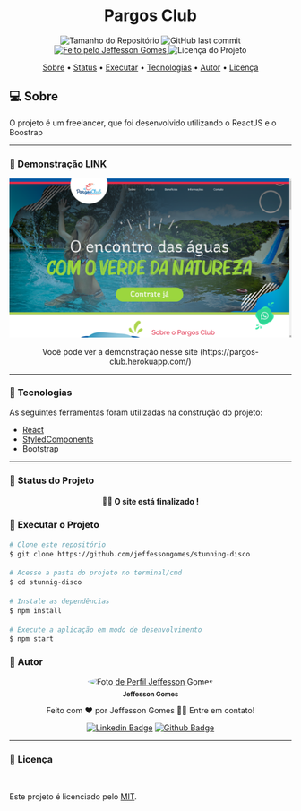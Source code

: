 <h1 align="center">Pargos Club</h1>

<p align="center">
  <img alt="Tamanho do Repositório" src="https://img.shields.io/github/repo-size/jeffessongomes/verbose-goggles?style=for-the-badge">
  <img alt="GitHub last commit" src="https://img.shields.io/github/last-commit/jeffessongomes/verbose-goggles?style=for-the-badge">
  <a href="https://github.com/jeffessongomes">
    <img alt="Feito pelo Jeffesson Gomes" src="https://img.shields.io/badge/feito%20por-Jeffesson Gomes-%237519C1?style=for-the-badge">
  </a>
  <img alt="Licença do Projeto" src="https://img.shields.io/github/license/jeffessongomes/verbose-goggles?style=for-the-badge"/>
<p>

<p align="center">
 <a href="#computer-sobre">Sobre</a> •
 <a href="#triangular_ruler-status-do-projeto">Status</a> •
 <a href="#dvd-executar-o-projeto">Executar</a> •
 <a href="#hammer-tecnologias">Tecnologias</a> •
 <a href="#boy-autor">Autor</a> •
 <a href="#page_facing_up-licença">Licença</a>
</p>

## :computer: Sobre

O projeto é um freelancer, que foi desenvolvido utilizando o ReactJS e o Boostrap



---

### :camera_flash: Demonstração [LINK](https://rits-challenge.herokuapp.com)

<p align="center">
  <img alt="Pargos" src="./.github/assets/banner.png">
</p>

<p align="center">
	Você pode ver a demonstração nesse site (https://pargos-club.herokuapp.com/)
</p>

---
### :hammer: **Tecnologias**

As seguintes ferramentas foram utilizadas na construção do projeto:

- [React](https://reactjs.org)
- [StyledComponents](https://styled-components.com)
- Bootstrap

---
### :triangular_ruler: **Status do Projeto**

<h4 align="center"> 
	👨‍🏫 O site está finalizado !
</h4>

### :dvd: **Executar o Projeto**

```bash
# Clone este repositório
$ git clone https://github.com/jeffessongomes/stunning-disco

# Acesse a pasta do projeto no terminal/cmd
$ cd stunnig-disco

# Instale as dependências
$ npm install

# Execute a aplicação em modo de desenvolvimento
$ npm start
```

### :boy: **Autor**

<div align="center">
<a href="https://github.com/jeffessongomes">
 <img style="border-radius: 50%;" src="https://avatars3.githubusercontent.com/u/17955358?s=460&u=ba042b3e183a3e36de57089bb11196ef3985de26&v=4" width="100px;" alt="Foto de Perfil Jeffesson Gomes"/>
 <br />
 <sub><b>Jeffesson Gomes</b></sub></a>

Feito com ❤️ por Jeffesson Gomes 👋🏽 Entre em contato!

[![Linkedin Badge](https://img.shields.io/badge/-Jeffesson_Gomes-blue?style=flat-square&logo=Linkedin&logoColor=white&link=https://www.linkedin.com/in/jeffesson-gomes-de-almeida-2b36911aa/)](https://www.linkedin.com/in/jeffesson-gomes-de-almeida-2b36911aa/)
[![Github Badge](https://img.shields.io/badge/-Jeffesson_Gomes-000?style=flat-square&logo=Github&logoColor=white&link=https://github.com/jeffessongomes)](https://github.com/jeffessongomes)
</div>

---
### :page_facing_up: **Licença**

<br />

Este projeto é licenciado pelo [MIT](./LICENSE).
